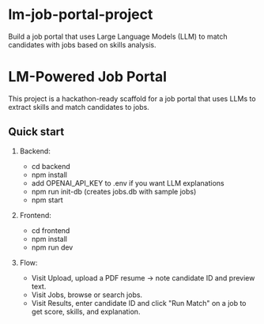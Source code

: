 # lm-job-portal-project
Build a job portal that uses Large Language Models (LLM) to match candidates with jobs based on skills analysis.

# LM-Powered Job Portal

This project is a hackathon-ready scaffold for a job portal that uses LLMs to extract skills and match candidates to jobs.

## Quick start

1. Backend:
   - cd backend
   - npm install
   - add OPENAI_API_KEY to .env if you want LLM explanations
   - npm run init-db (creates jobs.db with sample jobs)
   - npm start

2. Frontend:
   - cd frontend
   - npm install
   - npm run dev

3. Flow:
   - Visit Upload, upload a PDF resume → note candidate ID and preview text.
   - Visit Jobs, browse or search jobs.
   - Visit Results, enter candidate ID and click "Run Match" on a job to get score, skills, and explanation.
